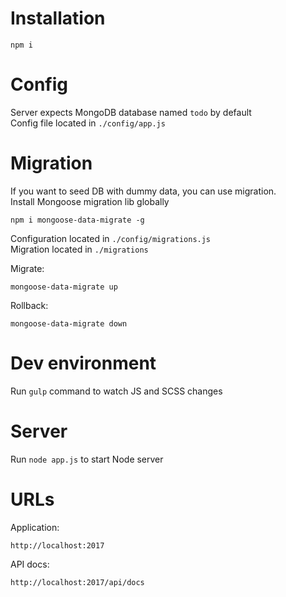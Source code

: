# Installation
```
npm i
```

# Config
Server expects MongoDB database named `todo` by default  
Config file located in `./config/app.js`

# Migration
If you want to seed DB with dummy data, you can use migration.  
Install Mongoose migration lib globally
```
npm i mongoose-data-migrate -g
```

Configuration located in `./config/migrations.js`  
Migration located in `./migrations`

Migrate:
```
mongoose-data-migrate up
```
Rollback:
```
mongoose-data-migrate down
```

# Dev environment
Run `gulp` command to watch JS and SCSS changes

# Server
Run `node app.js` to start Node server

# URLs
Application:
```
http://localhost:2017
```
API docs:
```
http://localhost:2017/api/docs
```
